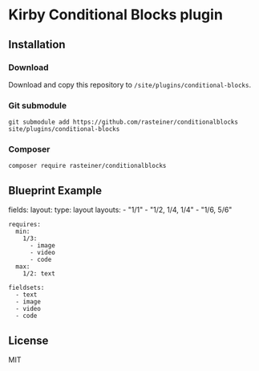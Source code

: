 # Kirby Conditional Blocks plugin

## Installation

### Download

Download and copy this repository to `/site/plugins/conditional-blocks`.

### Git submodule

```
git submodule add https://github.com/rasteiner/conditionalblocks site/plugins/conditional-blocks
```

### Composer

```
composer require rasteiner/conditionalblocks
```

## Blueprint Example
fields:
  layout:
    type: layout
    layouts:
      - "1/1"
      - "1/2, 1/4, 1/4"
      - "1/6, 5/6"

    requires:
      min:
        1/3:
          - image
          - video
          - code
      max:
        1/2: text

    fieldsets:
      - text
      - image
      - video
      - code

## License

MIT
